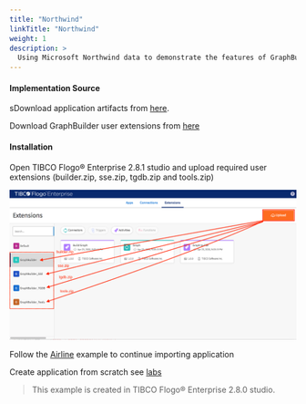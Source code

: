 ```yaml
---
title: "Northwind"
linkTitle: "Northwind"
weight: 1
description: >
  Using Microsoft Northwind data to demonstrate the features of GraphBuilder user extensions 
---
```



#### Implementation Source

sDownload application artifacts from [here](https://github.com/TIBCOSoftware/labs-graphbuilder-contrib/tree/master/sample-applications/Northwind).

Download GraphBuilder user extensions from [here](https://github.com/TIBCOSoftware/labs-graphbuilder-contrib/blob/master/dist)

#### Installation

Open TIBCO Flogo® Enterprise 2.8.1 studio and upload required user extensions (builder.zip, sse.zip, tgdb.zip and tools.zip)

![Import Extension](user_extensions.png)

Follow the [Airline](../airline) example to continue importing application

Create application from scratch see [labs](../../labs)

> This example is created in TIBCO Flogo® Enterprise 2.8.0 studio.